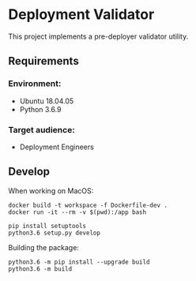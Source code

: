 # Deployment Validator

This project implements a pre-deployer validator utility.

## Requirements

### Environment: 

- Ubuntu 18.04.05 
- Python 3.6.9

### Target audience: 

- Deployment Engineers

## Develop

When working on MacOS:

```shell
docker build -t workspace -f Dockerfile-dev .
docker run -it --rm -v $(pwd):/app bash
```

```shell
pip install setuptools
python3.6 setup.py develop
```

Building the package:

```shell
python3.6 -m pip install --upgrade build
python3.6 -m build
```
